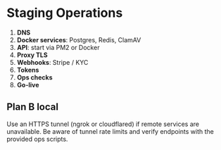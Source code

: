 # Staging Operations

1. **DNS**
2. **Docker services**: Postgres, Redis, ClamAV
3. **API**: start via PM2 or Docker
4. **Proxy TLS**
5. **Webhooks**: Stripe / KYC
6. **Tokens**
7. **Ops checks**
8. **Go-live**

## Plan B local

Use an HTTPS tunnel (ngrok or cloudflared) if remote services are unavailable. Be aware of tunnel rate limits and verify endpoints with the provided ops scripts.
